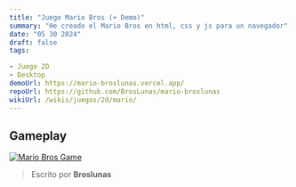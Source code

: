 ```yaml
---
title: "Juego Mario Bros (+ Demo)"
summary: "He creado el Mario Bros en html, css y js para un navegador"
date: "05 30 2024"
draft: false
tags:

- Juego 2D
- Desktop
demoUrl: https://mario-broslunas.vercel.app/
repoUrl: https://github.com/BrosLunas/mario-broslunas
wikiUrl: /wikis/juegos/2d/mario/
---
```


## Gameplay
[![Mario Bros Game](/assets/img/games/mario.png)](/assets/video/gameplay/mario.mp4)

> Escrito por **Broslunas**